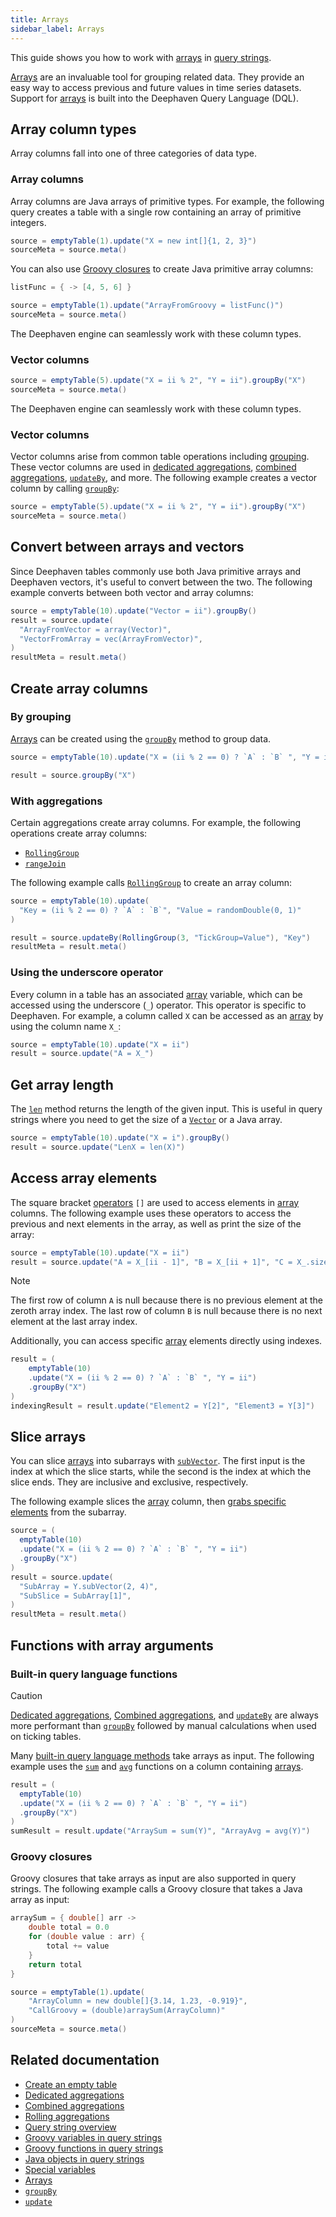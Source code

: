 ```yaml
---
title: Arrays
sidebar_label: Arrays
---
```


This guide shows you how to work with [arrays](../reference/query-language/types/arrays.md) in [query strings](./query-string-overview.md).

[Arrays](../reference/query-language/types/arrays.md) are an invaluable tool for grouping related data. They provide an easy way to access previous and future values in time series datasets. Support for [arrays](../reference/query-language/types/arrays.md) is built into the Deephaven Query Language (DQL).

## Array column types

Array columns fall into one of three categories of data type.

### Array columns

Array columns are Java arrays of primitive types. For example, the following query creates a table with a single row containing an array of primitive integers.

```groovy order=source,sourceMeta
source = emptyTable(1).update("X = new int[]{1, 2, 3}")
sourceMeta = source.meta()
```

You can also use [Groovy closures](./groovy-closures.md) to create Java primitive array columns:

```groovy order=source,sourceMeta
listFunc = { -> [4, 5, 6] }

source = emptyTable(1).update("ArrayFromGroovy = listFunc()")
sourceMeta = source.meta()
```

The Deephaven engine can seamlessly work with these column types.

### Vector columns

```groovy order=source,sourceMeta
source = emptyTable(5).update("X = ii % 2", "Y = ii").groupBy("X")
sourceMeta = source.meta()
```

The Deephaven engine can seamlessly work with these column types.

### Vector columns

Vector columns arise from common table operations including [grouping](./grouping-data.md). These vector columns are used in [dedicated aggregations](./dedicated-aggregations.md), [combined aggregations](./combined-aggregations.md), [`updateBy`](../reference/table-operations/update-by-operations/updateBy.md), and more. The following example creates a vector column by calling [`groupBy`](../reference/table-operations/group-and-aggregate/groupBy.md):

```groovy order=source,sourceMeta
source = emptyTable(5).update("X = ii % 2", "Y = ii").groupBy("X")
sourceMeta = source.meta()
```

## Convert between arrays and vectors

Since Deephaven tables commonly use both Java primitive arrays and Deephaven vectors, it's useful to convert between the two. The following example converts between both vector and array columns:

```groovy order=result,resultMeta,source
source = emptyTable(10).update("Vector = ii").groupBy()
result = source.update(
  "ArrayFromVector = array(Vector)",
  "VectorFromArray = vec(ArrayFromVector)",
)
resultMeta = result.meta()
```

## Create array columns

### By grouping

[Arrays](../reference/query-language/types/arrays.md) can be created using the [`groupBy`](../reference/table-operations/group-and-aggregate/groupBy.md) method to group data.

```groovy order=result,source
source = emptyTable(10).update("X = (ii % 2 == 0) ? `A` : `B` ", "Y = ii")

result = source.groupBy("X")
```

### With aggregations

Certain aggregations create array columns. For example, the following operations create array columns:

- [`RollingGroup`](../reference/table-operations/update-by-operations/rolling-group.md)
- [`rangeJoin`](../reference/table-operations/join/rangeJoin.md)

The following example calls [`RollingGroup`](../reference/table-operations/update-by-operations/rolling-group.md) to create an array column:

```groovy order=result,resultMeta,source
source = emptyTable(10).update(
  "Key = (ii % 2 == 0) ? `A` : `B`", "Value = randomDouble(0, 1)"
)

result = source.updateBy(RollingGroup(3, "TickGroup=Value"), "Key")
resultMeta = result.meta()
```

### Using the underscore operator

Every column in a table has an associated [array](../reference/query-language/types/arrays.md) variable, which can be accessed using the underscore (`_`) operator. This operator is specific to Deephaven. For example, a column called `X` can be accessed as an [array](../reference/query-language/types/arrays.md) by using the column name `X_`:

```groovy order=source,result
source = emptyTable(10).update("X = ii")
result = source.update("A = X_")
```

## Get array length

The [`len`](https://deephaven.io/core/javadoc/io/deephaven/function/Basic.html#len(byte[])) method returns the length of the given input. This is useful in query strings where you need to get the size of a [`Vector`](https://docs.deephaven.io/core/javadoc/io/deephaven/vector/Vector.html) or a Java array.

```groovy order=source,result
source = emptyTable(10).update("X = i").groupBy()
result = source.update("LenX = len(X)")
```

## Access array elements

The square bracket [operators](./operators.md) `[]` are used to access elements in [array](../reference/query-language/types/arrays.md) columns. The following example uses these operators to access the previous and next elements in the array, as well as print the size of the array:

```groovy order=source,result
source = emptyTable(10).update("X = ii")
result = source.update("A = X_[ii - 1]", "B = X_[ii + 1]", "C = X_.size()")
```

> [!NOTE]
> The first row of column `A` is null because there is no previous element at the zeroth array index. The last row of column `B` is null because there is no next element at the last array index.

Additionally, you can access specific [array](../reference/query-language/types/arrays.md) elements directly using indexes.

```groovy order=result,indexingResult
result = (
    emptyTable(10)
    .update("X = (ii % 2 == 0) ? `A` : `B` ", "Y = ii")
    .groupBy("X")
)
indexingResult = result.update("Element2 = Y[2]", "Element3 = Y[3]")
```

## Slice arrays

You can slice [arrays](../reference/query-language/types/arrays.md) into subarrays with [`subVector`](https://deephaven.io/core/javadoc/io/deephaven/engine/table/impl/ssms/LongSegmentedSortedMultiset.html#subVector(long,long)). The first input is the index at which the slice starts, while the second is the index at which the slice ends. They are inclusive and exclusive, respectively.

The following example slices the [array](../reference/query-language/types/arrays.md) column, then [grabs specific elements](#access-array-elements) from the subarray.

```groovy order=result,resultMeta,source
source = (
  emptyTable(10)
  .update("X = (ii % 2 == 0) ? `A` : `B` ", "Y = ii")
  .groupBy("X")
)
result = source.update(
  "SubArray = Y.subVector(2, 4)",
  "SubSlice = SubArray[1]",
)
resultMeta = result.meta()
```

## Functions with array arguments

### Built-in query language functions

> [!CAUTION]
> [Dedicated aggregations](./dedicated-aggregations.md), [Combined aggregations](./combined-aggregations.md), and [`updateBy`](./rolling-calculations.md) are always more performant than [`groupBy`](../reference/table-operations/group-and-aggregate/groupBy.md) followed by manual calculations when used on ticking tables.

Many [built-in query language methods](./built-in-functions.md) take arrays as input. The following example uses the [`sum`](https://docs.deephaven.io/core/javadoc/io/deephaven/function/Numeric.html#sum(io.deephaven.vector.LongVector)) and [`avg`](https://docs.deephaven.io/core/javadoc/io/deephaven/function/Numeric.html#avg(io.deephaven.vector.LongVector)) functions on a column containing [arrays](../reference/query-language/types/arrays.md).

```groovy order=result,sumResult
result = (
  emptyTable(10)
  .update("X = (ii % 2 == 0) ? `A` : `B` ", "Y = ii")
  .groupBy("X")
)
sumResult = result.update("ArraySum = sum(Y)", "ArrayAvg = avg(Y)")
```

### Groovy closures

Groovy closures that take arrays as input are also supported in query strings. The following example calls a Groovy closure that takes a Java array as input:

```groovy order=source,sourceMeta
arraySum = { double[] arr ->
    double total = 0.0
    for (double value : arr) {
        total += value
    }
    return total
}

source = emptyTable(1).update(
    "ArrayColumn = new double[]{3.14, 1.23, -0.919}",
    "CallGroovy = (double)arraySum(ArrayColumn)"
)
sourceMeta = source.meta()
```

## Related documentation

- [Create an empty table](./new-and-empty-table.md#emptytable)
- [Dedicated aggregations](./dedicated-aggregations.md)
- [Combined aggregations](./combined-aggregations.md)
- [Rolling aggregations](./rolling-calculations.md)
- [Query string overview](./query-string-overview.md)
- [Groovy variables in query strings](./groovy-variables.md)
- [Groovy functions in query strings](./groovy-closures.md)
- [Java objects in query strings](./java-classes.md)
- [Special variables](../reference/query-language/variables/special-variables.md)
- [Arrays](../reference/query-language/types/arrays.md)
- [`groupBy`](../reference/table-operations/group-and-aggregate/groupBy.md)
- [`update`](../reference/table-operations/select/update.md)
